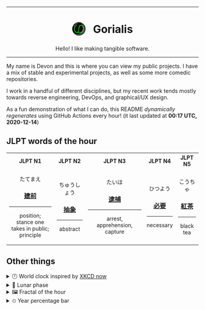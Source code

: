 ***

<h1 align="center">
<sub>
    <img src="readme/resources/avatar.png" height="36">
</sub>
&nbsp;
Gorialis
</h1>
<p align="center">
Hello! I like making tangible software.
</p>

***

My name is Devon and this is where you can view my public projects. I have a mix of stable and experimental projects, as well as some more comedic repositories.

I work in a handful of different disciplines, but my recent work tends mostly towards reverse engineering, DevOps, and graphical/UX design.

As a fun demonstration of what I can do, this README *dynamically regenerates* using GitHub Actions every hour! (it last updated at **00:17 UTC, 2020-12-14**)

<h2>JLPT words of the hour</h2>
<table>
    <tr>
        <th>JLPT N1</th>
        <th>JLPT N2</th>
        <th>JLPT N3</th>
        <th>JLPT N4</th>
        <th>JLPT N5</th>
    </tr>
    <tr>
        <td>
            <p align="center">たてまえ</p>
            <h3 align="center"><b><a href="https://jisho.org/search/%E5%BB%BA%E5%89%8D">建前</a></b></h3>
            <hr>
            <p align="center">position;<br> stance one takes in public;<br> principle</p>
        </td>
        <td>
            <p align="center">ちゅうしょう</p>
            <h3 align="center"><b><a href="https://jisho.org/search/%E6%8A%BD%E8%B1%A1">抽象</a></b></h3>
            <hr>
            <p align="center">abstract</p>
        </td>
        <td>
            <p align="center">たいほ</p>
            <h3 align="center"><b><a href="https://jisho.org/search/%E9%80%AE%E6%8D%95">逮捕</a></b></h3>
            <hr>
            <p align="center">arrest,<wbr> apprehension,<wbr> capture</p>
        </td>
        <td>
            <p align="center">ひつよう</p>
            <h3 align="center"><b><a href="https://jisho.org/search/%E5%BF%85%E8%A6%81">必要</a></b></h3>
            <hr>
            <p align="center">necessary</p>
        </td>
        <td>
            <p align="center">こうちゃ</p>
            <h3 align="center"><b><a href="https://jisho.org/search/%E7%B4%85%E8%8C%B6">紅茶</a></b></h3>
            <hr>
            <p align="center">black tea</p>
        </td>
    </tr>
</table>

<h2>Other things</h2>
<details>
<summary>🕛  World clock inspired by <a href="https://xkcd.com/now">XKCD now</a></summary>

> <img src="generated/now.png" width="512">

</details>
<details>
<summary>🌙 Lunar phase</summary>

The moon is approximately 99.79% through its phase ().

</details>
<details>
<summary>&#x1f5bc; Fractal of the hour</summary>

> <img src="generated/fractal.png" width="512">

</details>
<details>
<summary>&#x23f2; Year percentage bar</summary>
<pre><code>2020 [███████████████████▁] 95.09%</code></pre>
</details>
